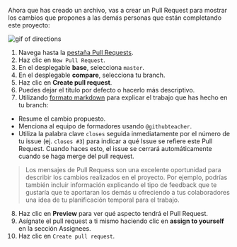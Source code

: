 Ahora que has creado un archivo, vas a crear un Pull Request para mostrar los cambios que propones a las demás personas que están completando este proyecto:

![gif of directions](../images/gifs/intro/pull-request-intro.gif)

1. Navega hasta la <a href="https://github.com/githubschool/open-enrollment-classes-introduction-to-github/pulls" target="_blank">pestaña Pull Requests</a>.
2. Haz clic en `New Pull Request`.
3. En el desplegable **base**, selecciona `master`.
4. En el desplegable **compare**, selecciona tu branch.
5. Haz clic en **Create pull request**.
6. Puedes dejar el título por defecto o hacerlo más descriptivo.
7. Utilizando [formato markdown](https://guides.github.com/features/mastering-markdown/) para explicar el trabajo que has hecho en tu branch:
  - Resume el cambio propuesto.
  - Menciona al equipo de formadores usando `@githubteacher`.
  - Utiliza la palabra clave `closes` seguida inmediatamente por el número de tu issue (ej. `closes #3`) para indicar a qué Issue se refiere este Pull Request. Cuando haces esto, el issue se cerrará automáticamente cuando se haga merge del pull request.

   > Los mensajes de Pull Requess son una excelente oportunidad para describir los cambios realizados en el proyecto. Por ejemplo, podrías también incluir información explicando el tipo de feedback que te gustaría que te aportaran los demás u ofreciendo a tus colaboradores una idea de tu planificación temporal para el trabajo.
   
8. Haz clic en **Preview** para ver qué aspecto tendrá el Pull Request.
9. Asígnate el pull request a ti mismo haciendo clic en **assign to yourself** en la sección Assignees.
10. Haz clic en `Create pull request`.
